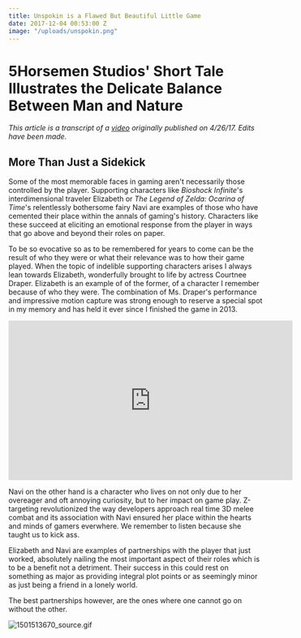 ```yaml
---
title: Unspokin is a Flawed But Beautiful Little Game
date: 2017-12-04 00:53:00 Z
image: "/uploads/unspokin.png"
---
```


# 5Horsemen Studios' Short Tale Illustrates the Delicate Balance Between Man and Nature

*This article is a transcript of a [video](https://www.youtube.com/watch?v=I8Lrhr0U-sE) originally published on 4/26/17. Edits have been made.*

## More Than Just a Sidekick

Some of the most memorable faces in gaming aren't necessarily those controlled by the player. Supporting characters like *Bioshock Infinite*'s interdimensional traveler Elizabeth or *The Legend of Zelda: Ocarina of Time*'s relentlessly bothersome fairy Navi are examples of those who have cemented their place within the annals of gaming's history. Characters like these succeed at eliciting an emotional response from the player in ways that go above and beyond their roles on paper. 

To be so evocative so as to be remembered for years to come can be the result of who they were or what their relevance was to how their game played. When the topic of indelible supporting characters arises I always lean towards Elizabeth, wonderfully brought to life by actress Courtnee Draper. Elizabeth is an example of of the former, of a character I remember because of who they were. The combination of Ms. Draper's performance and impressive motion capture was strong enough to reserve a special spot in my memory and has held it ever since I finished the game in 2013. 

<iframe type="text/html" frameborder="0" width="560" height="315" src="https://www.youtube.com/embed/XqroDK7ZVEo?start=43" allowfullscreen></iframe>

Navi on the other hand is a character who lives on not only due to her overeager and oft annoying curiosity, but to her impact on game play. Z-targeting revolutionized the way developers approach real time 3D melee combat and its association with Navi ensured her place within the hearts and minds of gamers everwhere. We remember to listen because she taught us to kick ass. 

Elizabeth and Navi are examples of partnerships with the player that just worked, absolutely nailing the most important aspect of their roles which is to be a benefit not a detriment. Their success in this could rest on something as major as providing integral plot points or as seemingly minor as just being a friend in a lonely world. 

The best partnerships however, are the ones where one cannot go on without the other. 

![1501513670_source.gif](/uploads/1501513670_source.gif)
